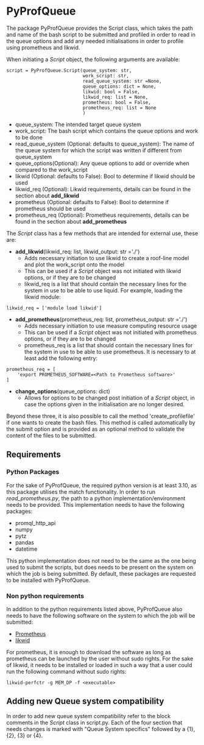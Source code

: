 # PyProfQueue
The package PyProfQueue provides the Script class, which takes the path and name of the bash script to be submitted and 
profiled in order to read in the queue options and add any needed initialisations in order to profile using prometheus 
and likwid.

When initiating a *Script* object, the following arguments are available:
```
script = PyProfQueue.Script(queue_system: str,
                            work_script: str,
                            read_queue_system: str =None,
                            queue_options: dict = None,
                            likwid: bool = False,
                            likwid_req: list = None,
                            prometheus: bool = False,
                            prometheus_req: list = None
                            )   
```
- queue_system: The intended target queue system
- work_script: The bash script which contains the queue options and work to be done
- read_queue_system (Optional: defaults to queue_system): The name of the queue system for which the script was written 
if different from queue_system
- queue_options(Optional): Any queue options to add or override when compared to the work_script 
- likwid (Optional: defaults to False): Bool to determine if likwid should be used
- likwid_req (Optional): Likwid requirements, details can be found in the section about **add_likwid**
- prometheus (Optional: defaults to False): Bool to determine if prometheus should be used
- prometheus_req (Optional): Prometheus requirements, details can be found in the section about **add_prometheus**

The *Script* class has a few methods that are intended for external use, these are:

- **add_likwid**(likwid_req: list, likwid_output: str ='./')
  - Adds necessary initiation to use likwid to create a roof-line model and plot the work_script onto the model
  - This can be used if a *Script* object was not initiated with likwid options, or if they are to be changed
  - likwid_req is a list that should contain the necessary lines for the system in use to be able to use liquid. 
For example, loading the likwid module:
```
likwid_req = ['module load likwid']
```
- **add_prometheus**(prometheus_req: list, prometheus_output: str ='./')
  - Adds necessary initiation to use measure computing resource usage
  - This can be used if a *Script* object was not initiated with prometheus options, or if they are to be changed
  - prometheus_req is a list that should contain the necessary lines for the system in use to be able to use
prometheus.
It is necessary to at least add the following entry:
``` 
prometheus_req = [
    'export PROMETHEUS_SOFTWARE=<Path to Prometheus software>'
]
```

- **change_options**(queue_options: dict)
  - Allows for options to be changed post initiation of a *Script* object, in case the options given in the 
initialisation are no longer desired.

Beyond these three, it is also possible to call the method 'create_profilefile' if one wants to create the bash files. 
This method is called automatically by the submit option and is provided as an optional method to validate the content 
of the files to be submitted.

## Requirements
### Python Packages

For the sake of PyProfQueue, the required python version is at least 3.10, as this package utilises the match 
functionality. In order to run *read_prometheus.py*, the path to a python implementation/environment needs to be 
provided. This implementation needs to have the following packages:
- promql_http_api   
- numpy             
- pytz              
- pandas            
- datetime          

This python implementation does not need to be the same as the one being used to submit the scripts, but does needs to 
be present on the system on which the job is being submitted. By default, these packages are requested to be installed 
with PyProfQueue.

### Non python requirements

In addition to the python requirements listed above, PyProfQueue also needs to have the following software on the system 
to which the job will be submitted:
- [Prometheus](https://prometheus.io/)
- [likwid](https://github.com/RRZE-HPC/likwid)

For prometheus, it is enough to download the software as long as prometheus can be launched by the user without sudo 
rights. For the sake of likwid, it needs to be installed or loaded in such a way that a user could run the following 
command without sudo rights:
```
likwid-perfctr -g MEM_DP -f <executable>
```

## Adding new Queue system compatibility

In order to add new queue system compatibility refer to the block comments in the *Script* class in script.py. Each of 
the four section that needs changes is marked with "Queue System specifics" followed by a {1}, {2}, {3} or {4}.
